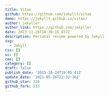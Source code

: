 ```yaml
---
title: Vitae
github: https://github.com/jekyllt/vitae
demo: https://jekyllt.github.io/vitae/
author: jekyller
author_link: https://github.com/jekyller
date: 2023-11-26T10:36:15.837Z
description: Personal resume powered by Jekyll
ssg:
  - Jekyll
css: []
ui: []
cms: []
category: []
draft: false
publish_date: '2015-10-24T19:05:41Z'
update_date: '2021-05-26T22:32:16Z'
github_star: 226
github_fork: 233
---
```

